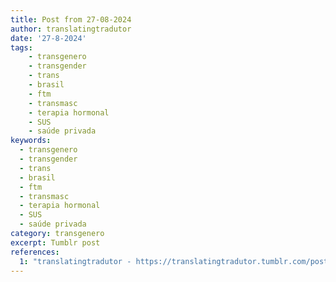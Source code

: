 ```yaml
---
title: Post from 27-08-2024
author: translatingtradutor
date: '27-8-2024'
tags:
    - transgenero
    - transgender
    - trans
    - brasil
    - ftm
    - transmasc
    - terapia hormonal
    - SUS
    - saúde privada
keywords:
  - transgenero
  - transgender
  - trans
  - brasil
  - ftm
  - transmasc
  - terapia hormonal
  - SUS
  - saúde privada
category: transgenero
excerpt: Tumblr post
references:
  1: "translatingtradutor - https://translatingtradutor.tumblr.com/post/759970420233551872/em-minha-cidade-e-nas-vizinhas-n%C3%A3o-tem-end%C3%B3crino"
---
```



